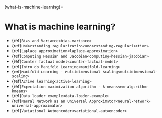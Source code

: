 (what-is-machine-learning)=
# What is machine learning?

- {ref}`Bias and Variance<bias-variance>`
- {ref}`Understanding regularization<understanding-regularization>`
- {ref}`Laplace approximation<laplace-approximation>`
- {ref}`Computing Hessian and Jacobian<computing-hessian-jacobian>`
- {ref}`Counter factual model<counter-factual-model>`
- {ref}`Intro do Manifold Learning<manifold-learning>`
- {ref}`Manifold Learning - Multidimensional Scaling<multidimensional-scaling>`
- {ref}`Active learning<active-learning>`
- {ref}`Expectation maximization algorithm - k-means<em-algorithm-kmeans>`
- {ref}`Data loader example<data-loader-example>`
- {ref}`Neural Network as an Universal Approximator<neural-network-universal-approximator>`
- {ref}`Variational Autoencoder<variational-autoencoder>`